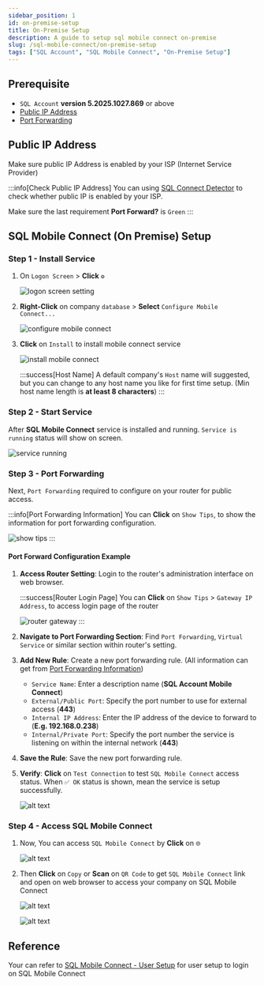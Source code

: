 ```yaml
---
sidebar_position: 1
id: on-premise-setup
title: On-Premise Setup
description: A guide to setup sql mobile connect on-premise
slug: /sql-mobile-connect/on-premise-setup
tags: ["SQL Account", "SQL Mobile Connect", "On-Premise Setup"]
---
```


## Prerequisite

- `SQL Account` **version 5.2025.1027.869** or above
- [Public IP Address](#public-ip-address)
- [Port Forwarding](#step-3---port-forwarding)

## Public IP Address

Make sure public IP Address is enabled by your ISP (Internet Service Provider)

:::info[Check Public IP Address]
You can using [SQL Connect Detector](https://connect.sql.com.my/document/private-cloud/requirements/sql-connect-detector#download) to check whether public IP is enabled by your ISP.

Make sure the last requirement **Port Forward?** is `Green`
:::

## SQL Mobile Connect (On Premise) Setup

### Step 1 - Install Service

1. On `Logon Screen` > **Click** `⚙️`

    ![logon screen setting](../../../static/img/sql-mobile-connect/on-premise-setup/1.png)

2. **Right-Click** on company `database` > **Select** `Configure Mobile Connect...`

    ![configure mobile connect](../../../static/img/sql-mobile-connect/on-premise-setup/2.png)

3. **Click** on `Install` to install mobile connect service

    ![install mobile connect](../../../static/img/sql-mobile-connect/on-premise-setup/3.png)

    :::success[Host Name]
    A default company's `Host` name will suggested, but you can change to any host name you like for first time setup. (Min host name length is **at least 8 characters**)
    :::

### Step 2 - Start Service

After **SQL Mobile Connect** service is installed and running. `Service is running` status will show on screen.

![service running](../../../static/img/sql-mobile-connect/on-premise-setup/4.png)

### Step 3 - Port Forwarding

Next, `Port Forwarding` required to configure on your router for public access.

:::info[Port Forwarding Information]
You can **Click** on `Show Tips`, to show the information for port forwarding configuration.

![show tips](../../../static/img/sql-mobile-connect/on-premise-setup/5.png)
:::

#### Port Forward Configuration Example

1. **Access Router Setting**: Login to the router's administration interface on web browser.

    :::success[Router Login Page]
    You can **Click** on `Show Tips` > `Gateway IP Address`, to access login page of the router

    ![router gateway](../../../static/img/sql-mobile-connect/on-premise-setup/6.png)
    :::

2. **Navigate to Port Forwarding Section**: Find `Port Forwarding`, `Virtual Service` or similar section within router's setting.

3. **Add New Rule**: Create a new port forwarding rule. (All information can get from [Port Forwarding Information](#step-3---port-forwarding))
    - `Service Name`: Enter a description name (**SQL Account Mobile Connect**)
    - `External/Public Port`: Specify the port number to use for external access (**443**)
    - `Internal IP Address`: Enter the IP address of the device to forward to (**E.g. 192.168.0.238**)
    - `Internal/Private Port`: Specify the port number the service is listening on within the internal network (**443**)

4. **Save the Rule**: Save the new port forwarding rule. 

5. **Verify**: **Click** on `Test Connection` to test `SQL Mobile Connect` access status. When `✅ OK` status is shown, mean the service is setup successfully.

    ![alt text](../../../static/img/sql-mobile-connect/on-premise-setup/7.png)

### Step 4 - Access SQL Mobile Connect

1. Now, You can access `SQL Mobile Connect` by **Click** on `🌐`

    ![alt text](../../../static/img/sql-mobile-connect/on-premise-setup/8.png)

2. Then **Click** on `Copy` or **Scan** on `QR Code` to get `SQL Mobile Connect` link and open on web browser to access your company on SQL Mobile Connect

    ![alt text](../../../static/img/sql-mobile-connect/on-premise-setup/9.png)

    ![alt text](../../../static/img/sql-mobile-connect/on-premise-setup/10.png)

## Reference

Your can refer to [SQL Mobile Connect - User Setup](user-setup) for user setup to login on SQL Mobile Connect
